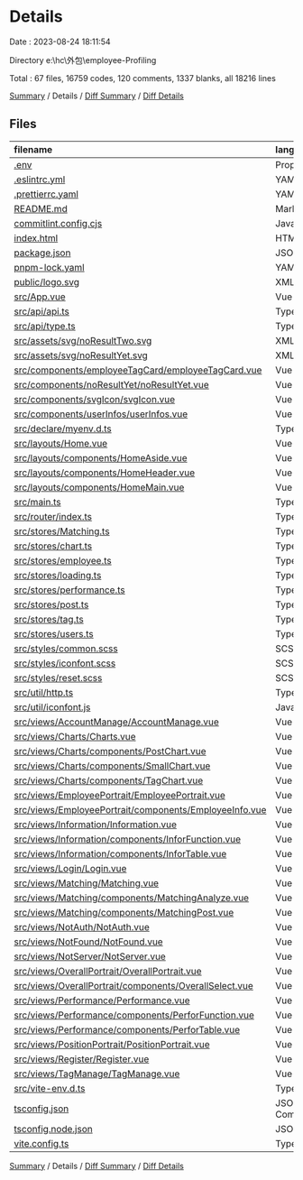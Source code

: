 # Details

Date : 2023-08-24 18:11:54

Directory e:\\hc\\外包\\employee-Profiling

Total : 67 files, 16759 codes, 120 comments, 1337 blanks, all 18216 lines

[Summary](results.md) / Details / [Diff Summary](diff.md) / [Diff Details](diff-details.md)

## Files

| filename                                                                                                          | language           |  code | comment | blank | total |
| :---------------------------------------------------------------------------------------------------------------- | :----------------- | ----: | ------: | ----: | ----: |
| [.env](/.env)                                                                                                     | Properties         |     5 |       0 |     0 |     5 |
| [.eslintrc.yml](/.eslintrc.yml)                                                                                   | YAML               |    30 |       0 |     1 |    31 |
| [.prettierrc.yaml](/.prettierrc.yaml)                                                                             | YAML               |    17 |       0 |     1 |    18 |
| [README.md](/README.md)                                                                                           | Markdown           |    13 |       0 |     8 |    21 |
| [commitlint.config.cjs](/commitlint.config.cjs)                                                                   | JavaScript         |     6 |       4 |     1 |    11 |
| [index.html](/index.html)                                                                                         | HTML               |    13 |       0 |     1 |    14 |
| [package.json](/package.json)                                                                                     | JSON               |    79 |       0 |     1 |    80 |
| [pnpm-lock.yaml](/pnpm-lock.yaml)                                                                                 | YAML               | 8,239 |       0 |   871 | 9,110 |
| [public/logo.svg](/public/logo.svg)                                                                               | XML                | 2,214 |       0 |     1 | 2,215 |
| [src/App.vue](/src/App.vue)                                                                                       | Vue                |    35 |       5 |     5 |    45 |
| [src/api/api.ts](/src/api/api.ts)                                                                                 | TypeScript         |   124 |      52 |     5 |   181 |
| [src/api/type.ts](/src/api/type.ts)                                                                               | TypeScript         |   115 |       0 |     8 |   123 |
| [src/assets/svg/noResultTwo.svg](/src/assets/svg/noResultTwo.svg)                                                 | XML                |     1 |       0 |     0 |     1 |
| [src/assets/svg/noResultYet.svg](/src/assets/svg/noResultYet.svg)                                                 | XML                |     1 |       0 |     0 |     1 |
| [src/components/employeeTagCard/employeeTagCard.vue](/src/components/employeeTagCard/employeeTagCard.vue)         | Vue                |    38 |       0 |     3 |    41 |
| [src/components/noResultYet/noResultYet.vue](/src/components/noResultYet/noResultYet.vue)                         | Vue                |    32 |       0 |     3 |    35 |
| [src/components/svgIcon/svgIcon.vue](/src/components/svgIcon/svgIcon.vue)                                         | Vue                |    35 |       0 |     3 |    38 |
| [src/components/userInfos/userInfos.vue](/src/components/userInfos/userInfos.vue)                                 | Vue                |   132 |       0 |    13 |   145 |
| [src/declare/myenv.d.ts](/src/declare/myenv.d.ts)                                                                 | TypeScript         |     9 |       0 |     2 |    11 |
| [src/layouts/Home.vue](/src/layouts/Home.vue)                                                                     | Vue                |    39 |       1 |     3 |    43 |
| [src/layouts/components/HomeAside.vue](/src/layouts/components/HomeAside.vue)                                     | Vue                |   117 |       4 |    11 |   132 |
| [src/layouts/components/HomeHeader.vue](/src/layouts/components/HomeHeader.vue)                                   | Vue                |    83 |       0 |     5 |    88 |
| [src/layouts/components/HomeMain.vue](/src/layouts/components/HomeMain.vue)                                       | Vue                |     7 |       0 |     3 |    10 |
| [src/main.ts](/src/main.ts)                                                                                       | TypeScript         |    25 |       0 |     8 |    33 |
| [src/router/index.ts](/src/router/index.ts)                                                                       | TypeScript         |   356 |       9 |     8 |   373 |
| [src/stores/Matching.ts](/src/stores/Matching.ts)                                                                 | TypeScript         |    16 |       1 |     5 |    22 |
| [src/stores/chart.ts](/src/stores/chart.ts)                                                                       | TypeScript         |    36 |       1 |     4 |    41 |
| [src/stores/employee.ts](/src/stores/employee.ts)                                                                 | TypeScript         |    58 |       1 |    11 |    70 |
| [src/stores/loading.ts](/src/stores/loading.ts)                                                                   | TypeScript         |    17 |       6 |     4 |    27 |
| [src/stores/performance.ts](/src/stores/performance.ts)                                                           | TypeScript         |    25 |       0 |     5 |    30 |
| [src/stores/post.ts](/src/stores/post.ts)                                                                         | TypeScript         |    50 |       0 |     7 |    57 |
| [src/stores/tag.ts](/src/stores/tag.ts)                                                                           | TypeScript         |    17 |       0 |     5 |    22 |
| [src/stores/users.ts](/src/stores/users.ts)                                                                       | TypeScript         |    47 |       0 |     9 |    56 |
| [src/styles/common.scss](/src/styles/common.scss)                                                                 | SCSS               |    30 |       1 |     5 |    36 |
| [src/styles/iconfont.scss](/src/styles/iconfont.scss)                                                             | SCSS               |    47 |       0 |    14 |    61 |
| [src/styles/reset.scss](/src/styles/reset.scss)                                                                   | SCSS               |   208 |      10 |    39 |   257 |
| [src/util/http.ts](/src/util/http.ts)                                                                             | TypeScript         |    88 |       2 |     8 |    98 |
| [src/util/iconfont.js](/src/util/iconfont.js)                                                                     | JavaScript         |    68 |       0 |     1 |    69 |
| [src/views/AccountManage/AccountManage.vue](/src/views/AccountManage/AccountManage.vue)                           | Vue                |   182 |       0 |    18 |   200 |
| [src/views/Charts/Charts.vue](/src/views/Charts/Charts.vue)                                                       | Vue                |    56 |       1 |     3 |    60 |
| [src/views/Charts/components/PostChart.vue](/src/views/Charts/components/PostChart.vue)                           | Vue                |   144 |       0 |     9 |   153 |
| [src/views/Charts/components/SmallChart.vue](/src/views/Charts/components/SmallChart.vue)                         | Vue                |    70 |       0 |     3 |    73 |
| [src/views/Charts/components/TagChart.vue](/src/views/Charts/components/TagChart.vue)                             | Vue                |    85 |       0 |     6 |    91 |
| [src/views/EmployeePortrait/EmployeePortrait.vue](/src/views/EmployeePortrait/EmployeePortrait.vue)               | Vue                |   120 |       0 |     8 |   128 |
| [src/views/EmployeePortrait/components/EmployeeInfo.vue](/src/views/EmployeePortrait/components/EmployeeInfo.vue) | Vue                |   353 |       0 |     5 |   358 |
| [src/views/Information/Information.vue](/src/views/Information/Information.vue)                                   | Vue                |    33 |       1 |     3 |    37 |
| [src/views/Information/components/InforFunction.vue](/src/views/Information/components/InforFunction.vue)         | Vue                | 1,213 |       1 |    32 | 1,246 |
| [src/views/Information/components/InforTable.vue](/src/views/Information/components/InforTable.vue)               | Vue                |    80 |       0 |    16 |    96 |
| [src/views/Login/Login.vue](/src/views/Login/Login.vue)                                                           | Vue                |   163 |       1 |    20 |   184 |
| [src/views/Matching/Matching.vue](/src/views/Matching/Matching.vue)                                               | Vue                |    78 |       1 |     6 |    85 |
| [src/views/Matching/components/MatchingAnalyze.vue](/src/views/Matching/components/MatchingAnalyze.vue)           | Vue                |   331 |       0 |    13 |   344 |
| [src/views/Matching/components/MatchingPost.vue](/src/views/Matching/components/MatchingPost.vue)                 | Vue                |    56 |       0 |     3 |    59 |
| [src/views/NotAuth/NotAuth.vue](/src/views/NotAuth/NotAuth.vue)                                                   | Vue                |    11 |       0 |     3 |    14 |
| [src/views/NotFound/NotFound.vue](/src/views/NotFound/NotFound.vue)                                               | Vue                |    11 |       0 |     3 |    14 |
| [src/views/NotServer/NotServer.vue](/src/views/NotServer/NotServer.vue)                                           | Vue                |    11 |       0 |     3 |    14 |
| [src/views/OverallPortrait/OverallPortrait.vue](/src/views/OverallPortrait/OverallPortrait.vue)                   | Vue                |   118 |       0 |     6 |   124 |
| [src/views/OverallPortrait/components/OverallSelect.vue](/src/views/OverallPortrait/components/OverallSelect.vue) | Vue                |   154 |       0 |     8 |   162 |
| [src/views/Performance/Performance.vue](/src/views/Performance/Performance.vue)                                   | Vue                |    33 |       1 |     3 |    37 |
| [src/views/Performance/components/PerforFunction.vue](/src/views/Performance/components/PerforFunction.vue)       | Vue                |   296 |       0 |    20 |   316 |
| [src/views/Performance/components/PerforTable.vue](/src/views/Performance/components/PerforTable.vue)             | Vue                |    81 |       0 |    15 |    96 |
| [src/views/PositionPortrait/PositionPortrait.vue](/src/views/PositionPortrait/PositionPortrait.vue)               | Vue                |   157 |       0 |     8 |   165 |
| [src/views/Register/Register.vue](/src/views/Register/Register.vue)                                               | Vue                |   166 |       1 |    15 |   182 |
| [src/views/TagManage/TagManage.vue](/src/views/TagManage/TagManage.vue)                                           | Vue                |   193 |       0 |    14 |   207 |
| [src/vite-env.d.ts](/src/vite-env.d.ts)                                                                           | TypeScript         |     9 |       1 |     3 |    13 |
| [tsconfig.json](/tsconfig.json)                                                                                   | JSON with Comments |    25 |       7 |     4 |    36 |
| [tsconfig.node.json](/tsconfig.node.json)                                                                         | JSON               |    10 |       0 |     1 |    11 |
| [vite.config.ts](/vite.config.ts)                                                                                 | TypeScript         |    48 |       8 |     4 |    60 |

[Summary](results.md) / Details / [Diff Summary](diff.md) / [Diff Details](diff-details.md)
